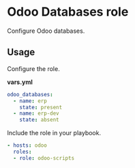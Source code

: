 # Odoo Databases role

Configure Odoo databases.

## Usage

Configure the role.

**vars.yml**

```yml
odoo_databases:
  - name: erp
    state: present
  - name: erp-dev
    state: absent
```

Include the role in your playbook.

```yml
- hosts: odoo
  roles:
  - role: odoo-scripts
```